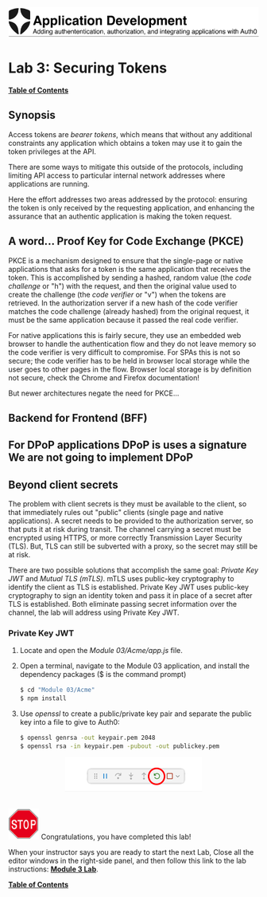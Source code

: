 ![Lab Banner](./.assets/images/application-development-banner.png)

# Lab 3: Securing Tokens

[**Table of Contents**](./appdev-workspace.md)

## Synopsis

Access tokens are *bearer tokens*, which means that without any additional constraints any application
which obtains a token may use it to gain the token privileges at the API.

There are some ways to mitigate this outside of the protocols, including limiting API access to particular
internal network addresses where applications are running.

Here the effort addresses two areas addressed by the protocol: ensuring the token is only received by
the requesting application, and enhancing the assurance that an authentic application is
making the token request.

## A word... Proof Key for Code Exchange (PKCE)

PKCE is a mechanism designed to ensure that the single-page or native applications that asks for
a token is the same application that receives the token.
This is accomplished by sending a hashed, random value (the *code challenge* or "h")
with the request, and then the original value used to create the challenge
(the *code verifier* or "v") when the tokens are retrieved.
In the authorization server if a new hash of the code verifier matches the code challenge (already hashed)
from the original request, it must be the same application because it passed the real code verifier.

For native applications this is fairly secure, they use an embedded web browser to handle the authentication
flow and they do not leave memory so the code verifier is very difficult to compromise.
For SPAs this is not so secure; the code verifier has to be held in browser local storage while the user
goes to other pages in the flow.
Browser local storage is by definition not secure, check the Chrome and Firefox documentation!

But newer architectures negate the need for PKCE...

## Backend for Frontend (BFF)


## For DPoP applications DPoP is uses a signature We are not going to implement DPoP



## Beyond client secrets

The problem with client secrets is they must be available to the client, so that immediately
rules out "public" clients (single page and native applications).
A secret needs to be provided to the authorization server, so that puts it at risk during transit.
The channel carrying a secret must be encrypted using HTTPS, or more correctly Transmission
Layer Security (TLS).
But, TLS can still be subverted with a proxy, so the secret may still be at risk.

There are two possible solutions that accomplish the same goal: *Private Key JWT* and *Mutual TLS (mTLS)*.
mTLS uses public-key cryptography to identify the client as TLS is established.
Private Key JWT
uses public-key cryptography to sign an identity token and pass it in place of a secret after TLS
is established.
Both eliminate passing secret information over the channel, the lab will address using Private Key JWT.

### Private Key JWT

1. Locate and open the *Module 03/Acme/app.js* file.

1. Open a terminal, navigate to the Module 03 application, and install the dependency packages ($ is
the command prompt)

    ```bash
    $ cd "Module 03/Acme"
    $ npm install
    ```

1. Use *openssl* to create a public/private key pair and separate the public key
into a file to give to Auth0:

    ```bash
    $ openssl genrsa -out keypair.pem 2048
    $ openssl rsa -in keypair.pem -pubout -out publickey.pem
    ```




<div style="text-align: center"><img src="./.assets/images/vscode-rundebug-toolbar-restart.png" /></div>

<br>![Stop](./.assets/images/stop.png)
Congratulations, you have completed this lab!

When your instructor says you are ready to start the next Lab,
Close all the editor windows in the right-side panel, and then follow this
link to the lab instructions: [**Module 3 Lab**](./module03-instructions.md).

[**Table of Contents**](./appdev-workspace.md)